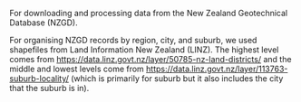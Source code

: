 For downloading and processing data from the New Zealand Geotechnical Database (NZGD).

For organising NZGD records by region, city, and suburb, we used shapefiles from 
Land Information New Zealand (LINZ). The highest level comes from 
https://data.linz.govt.nz/layer/50785-nz-land-districts/ and the middle and 
lowest levels come from https://data.linz.govt.nz/layer/113763-suburb-locality/ 
(which is primarily for suburb but it also includes the city that the suburb is in). 
